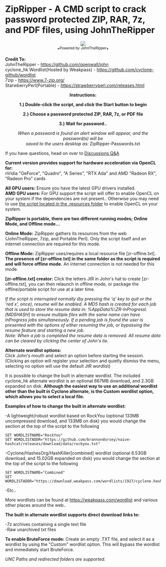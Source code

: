 # ZipRipper - A CMD script to crack password protected ZIP, RAR, 7z, and PDF files, using JohnTheRipper

<p align="center">
<img src="https://github.com/illsk1lls/ZipRipper/blob/main/.resources/README.png?raw=true"><br>
*<sup>Powered by JohnTheRipper</sup>*
</p>

**Credit To:**<br>
JohnTheRipper - <a href="https://github.com/openwall/john">https://github.com/openwall/john</a><br>
cyclone_hk Wordlist(Hosted by Weakpass) - <a href="https://github.com/cyclone-github/wordlist">https://github.com/cyclone-github/wordlist</a><br>
7zip - <a href="https://www.7-zip.org/">https://www.7-zip.org/</a><br>
StarwberryPerl(Portable) - <a href="https://strawberryperl.com/releases.html">https://strawberryperl.com/releases.html</a><br>

**<p align="center">Instructions:**</p>

**<p align="center">1.) Double-click the script, and click the Start button to begin**</p>

**<p align="center">2.) Choose a password protected ZIP, RAR, 7z, or PDF file**</p>

**<p align="center">3.) Wait  for  password..**</p>

*<p align="center">When a password is found an alert window will appear, and the password(s) will be<br>*
*saved to the users desktop as:* ZipRipper-Passwords.txt</p>

If you have questions, head on over to <a href="https://github.com/illsk1lls/ZipRipper/discussions/categories/q-a">Discussions Q&A</a><br>

**Current version provides support for hardware acceleration via OpenCL for:**<br>
nVidia "GeForce", "Quadro", "A Series", "RTX Ada" and AMD "Radeon RX", "Radeon Pro" cards<br>

**All GPU users:** Ensure you have the latest GPU drivers installed.<br>
**AMD GPU users:** For GPU support the script will offer to enable OpenCL on your system if the dependencies are not present.. Otherwise you may need to use <a href="https://github.com/illsk1lls/ZipRipper/blob/main/.resources/FixOpenCLforAMD.bat">the script located in the .resources folder</a> to enable OpenCL on your system.<br>

**ZipRipper is portable, there are two different running modes; Online Mode, and Offline mode...**<br>

**Online Mode:** ZipRipper gathers its resources from the web (JohnTheRipper, 7zip, and Portable Perl). Only the script itself and an internet connection are required for this mode.<br>

**Offline Mode:** ZipRipper uses/requires a local resource file [zr-offline.txt]. **The presence of [zr-offline.txt] in the same folder as the script is required and will force offline mode.** An internet connection is not needed for this mode.<br>

**[zr-offline.txt] creator:** Click the letters JtR in John's hat to create [zr-offline.txt], you can then relaunch in offline mode, or package the offline/portable script for use at a later time.<br>

*If the script is interrupted normally (by pressing the 'q' key to quit or the 'red x', once), resume will be enabled. A MD5 hash is created for each job that is used to store the resume data in: %AppData%\ZR-InProgress\\[MD5HASH] to ensure multiple files with the same name can have InProgress jobs simultaneously. If a pending job is found the user is presented with the options of either resuming the job, or bypassing the resume feature and starting a new job.*<br>
*Note: When a job is completed the resume data is removed. All resume data can be cleared by clicking the center of John's tie.*<br>

**Alternate wordlist options:**<br>
Click John's mouth and select an option before starting the session. (Clicking an option will register your selection and quietly dismiss the menu, selecting no option will use the default JtR wordlist)<br>

It is possible to change the built in alternate wordlist. The included cyclone_hk alternate wordlist is an optional 667MB download, and 2.3GB expanded on disk. **Although the easiest way to use an additional wordlist other than the built in Cyclone alternate, is the Custom wordlist option, which allows you to select a local file.**<br>

**Examples of how to change the built in alternate wordlist:**<br>

-A lightweight/robust wordlist based on RockYou (optional 133MB uncompressed download, and 133MB on disk) you would change the section at the top of the script to the following<br>
```
SET WORDLISTNAME="RockYou"
SET WORDLISTADDR="https://github.com/brannondorsey/naive-hashcat/releases/download/data/rockyou.txt"
```
-Cyclone/HashesOrg/HashKiller[combined] wordlist (optional 6.53GB download, and 15.02GB expanded on disk) you would change the section at the top of the script to the following<br>
```
SET WORDLISTNAME="Combined"
SET WORDLISTADDR="https://download.weakpass.com/wordlists/1927/cyclone.hashesorg.hashkiller.combined.txt.7z"
```
-Etc..<br>

More wordlists can be found at <a href="https://weakpass.com/wordlist">https://weakpass.com/wordlist</a> and various other places around the web..<br>

**The built in alternate wordlist supports direct download links to:**<br>

-7z archives containing a single text file<br>
-Raw unarchived txt files<br>

**To enable BruteForce mode:** Create an empty .TXT file, and select it as a wordlist by using the "Custom" wordlist option. This will bypass the wordlist and immediately start BruteForce. 

*UNC Paths and redirected folders are supported.*<br>
